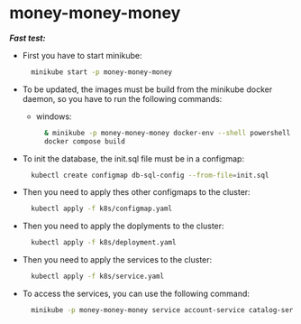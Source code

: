 # money-money-money

***Fast test:***
- First you have to start minikube:

  ```bash
    minikube start -p money-money-money
  ```

- To be updated, the images must be build from the minikube docker daemon, so you have to run the following commands:

  * windows:
    ```bash
      & minikube -p money-money-money docker-env --shell powershell | Invoke-Expression
      docker compose build
    ```

- To init the database, the init.sql file must be in a configmap:

  ```bash
    kubectl create configmap db-sql-config --from-file=init.sql
  ```

- Then you need to apply thes other configmaps to the cluster:

  ```bash
    kubectl apply -f k8s/configmap.yaml
  ```

- Then you need to apply the doplyments to the cluster:

  ```bash
    kubectl apply -f k8s/deployment.yaml
  ```

- Then you need to apply the services to the cluster:

  ```bash
    kubectl apply -f k8s/service.yaml
  ```

- To access the services, you can use the following command:

  ```bash
    minikube -p money-money-money service account-service catalog-service email-service payment-service portfolio-service wallet-service
  ```

